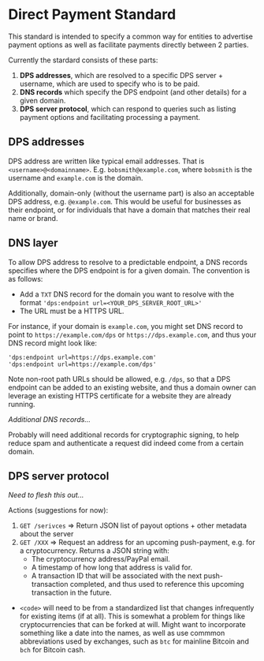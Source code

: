 # Direct Payment Standard

This standard is intended to specify a common way for entities to advertise payment options as well as facilitate payments directly between 2 parties.

Currently the stardard consists of these parts:

1. **DPS addresses**, which are resolved to a specific DPS server + username, which are used to specify who is to be paid.
1. **DNS records** which specify the DPS endpoint (and other details) for a given domain.
1. **DPS server protocol**, which can respond to queries such as listing payment options and facilitating processing a payment.

## DPS addresses

DPS address are written like typical email addresses. That is `<username>@<domainname>`. E.g. `bobsmith@example.com`, where `bobsmith` is the username and `example.com` is the domain.
  
Additionally, domain-only (without the username part) is also an acceptable DPS address, e.g. `@example.com`. This would be useful for businesses as their endpoint, or for individuals that have a domain that matches their real name or brand.

## DNS layer

To allow DPS address to resolve to a predictable endpoint, a DNS records specifies where the DPS endpoint is for a given domain. The convention is as follows:

- Add a `TXT` DNS record for the domain you want to resolve with the format `'dps:endpoint url=<YOUR_DPS_SERVER_ROOT_URL>'`
- The URL must be a HTTPS URL. 

For instance, if your domain is `example.com`, you might set DNS record to point to `https://example.com/dps` or `https://dps.example.com`, and thus your DNS record might look like:

    'dps:endpoint url=https://dps.example.com'
    'dps:endpoint url=https://example.com/dps'

Note non-root path URLs should be allowed, e.g. `/dps`, so that a DPS endpoint can be added to an existing 
website, and thus a domain owner can leverage an existing HTTPS certificate for a website they are already running.

*Additional DNS records...*

Probably will need additional records for cryptographic signing, to help reduce spam and authenticate a request did indeed come from a certain domain.


## DPS server protocol

*Need to flesh this out...*

Actions (suggestions for now):

1. `GET /serivces` => Return JSON list of payout options + other metadata about the server
1. `GET /XXX`  => Request an address for an upcoming push-payment, e.g. for a cryptocurrency. Returns a JSON string with:
    * The cryptocurrency address/PayPal email.
    * A timestamp of how long that address is valid for. 
    * A transaction ID that will be associated with the next push-transaction completed, and thus used to reference this upcoming transaction in the future.
 
 
  
- `<code>` will need to be from a standardized list that changes infrequently for existing items (if at all). This is somewhat a problem for things like cryptocurrencies that can be forked at will. Might want to incorporate something like a date into the names, as well as use commmon abbreviations used by exchanges, such as `btc` for mainline Bitcoin and `bch` for Bitcoin cash.